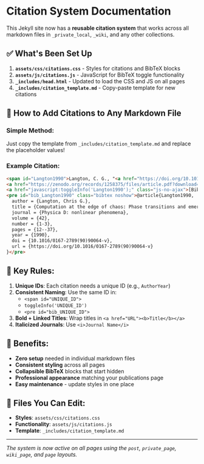# Citation System Documentation

This Jekyll site now has a **reusable citation system** that works across all markdown files in `_private_local`, `_wiki`, and any other collections.

## ✅ **What's Been Set Up**

1. **`assets/css/citations.css`** - Styles for citations and BibTeX blocks
2. **`assets/js/citations.js`** - JavaScript for BibTeX toggle functionality  
3. **`_includes/head.html`** - Updated to load the CSS and JS on all pages
4. **`_includes/citation_template.md`** - Copy-paste template for new citations

## 🚀 **How to Add Citations to Any Markdown File**

### **Simple Method:**
Just copy the template from `_includes/citation_template.md` and replace the placeholder values!

### **Example Citation:**
```html
<span id="Langton1990">Langton, C. G., "<a href="https://doi.org/10.1016/0167-2789(90)90064-v"><b>Computation at the edge of chaos: Phase transitions and emergent computation</b></a>," <i>Physica D: nonlinear phenomena</i>, 42(1-3), 12-37, 1990.</span> <br>
<a href="https://zenodo.org/records/1258375/files/article.pdf?download=1">[PDF]</a>
<a href="javascript:toggleInfo('Langton1990');" class="js-no-ajax">[BibTeX]</a>
<pre id="bib_Langton1990" class="bibtex noshow">@article{Langton1990,
  author = {Langton, Chris G.},
  title = {Computation at the edge of chaos: Phase transitions and emergent computation},
  journal = {Physica D: nonlinear phenomena},
  volume = {42},
  number = {1-3},
  pages = {12--37},
  year = {1990},
  doi = {10.1016/0167-2789(90)90064-v},
  url = {https://doi.org/10.1016/0167-2789(90)90064-v}
}</pre>
```

## 📝 **Key Rules:**

1. **Unique IDs**: Each citation needs a unique ID (e.g., `AuthorYear`)
2. **Consistent Naming**: Use the same ID in:
   - `<span id="UNIQUE_ID">`
   - `toggleInfo('UNIQUE_ID')`
   - `<pre id="bib_UNIQUE_ID">`
3. **Bold + Linked Titles**: Wrap titles in `<a href="URL"><b>Title</b></a>`
4. **Italicized Journals**: Use `<i>Journal Name</i>`

## 🎯 **Benefits:**

- **Zero setup** needed in individual markdown files
- **Consistent styling** across all pages
- **Collapsible BibTeX** blocks that start hidden
- **Professional appearance** matching your publications page
- **Easy maintenance** - update styles in one place

## 🔧 **Files You Can Edit:**

- **Styles**: `assets/css/citations.css`
- **Functionality**: `assets/js/citations.js` 
- **Template**: `_includes/citation_template.md`

---

*The system is now active on all pages using the `post`, `private_page`, `wiki_page`, and `page` layouts.* 